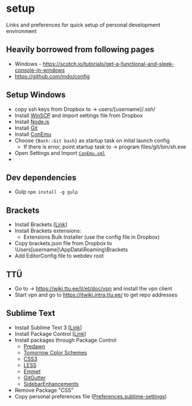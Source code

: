 # setup
Links and preferences for quick setup of personal development environment

## Heavily borrowed from following pages
- Windows - https://scotch.io/tutorials/get-a-functional-and-sleek-console-in-windows
- https://github.com/mdo/config

## Setup Windows
- copy ssh keys from Dropbox to -> users/[username]/.ssh/
- Install [WinSCP](https://winscp.net/eng/download.php) and import settings file from Dropbox
- Install [Node.js](https://nodejs.org/en/) 
- Install [Git](https://git-scm.com/download/win)
- Install [ConEmu](https://conemu.github.io/)
- Choose `{Bash::Git bash}` as startup task on inital launch config
  - If there is error, point startup task to -> program files/git/bin/sh.exe
- Open Settings and Import [`ConEmu.xml`](ConEmu.xml)
- 


## Dev dependencies
- Gulp `npm install -g gulp`

## Brackets 
- Install Brackets [[Link](http://brackets.io/)]
- Install Brackets extensions:
  - Extensions Bulk Installer (use the config file in Dropbox)
- Copy brackets.json file from Dropbox to \Users\[username]\AppData\Roaming\Brackets
- Add EditorConfig file to webdev root

## TTÜ
- Go to -> https://wiki.ttu.ee/it/et/doc/vpn and install the vpn client
- Start vpn and go to https://itwiki.intra.ttu.ee/ to get repo addresses 

## Sublime Text
- Install Sublime Text 3 [[Link](http://www.sublimetext.com/3)]
- Install Package Control [[Link](https://packagecontrol.io/installation)]
- Install packages through Package Control
  - [Predawn](https://github.com/jamiewilson/predawn)
  - [Tomorrow Color Schemes](https://github.com/theymaybecoders/sublime-tomorrow-theme/)
  - [CSS3](https://github.com/y0ssar1an/CSS3)
  - [LESS](https://github.com/danro/LESS-sublime/)
  - [Emmet](https://github.com/sergeche/emmet-sublime/)
  - [GitGutter](https://github.com/jisaacks/GitGutter)
  - [SidebarEnhancements](https://github.com/titoBouzout/SideBarEnhancements)
- Remove Package "CSS"
- Copy personal preferences file ([Preferences.sublime-settings](/Preferences.sublime-settings))
